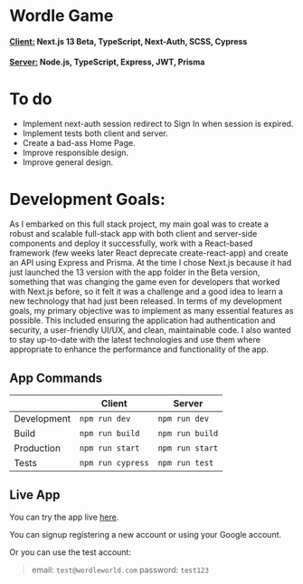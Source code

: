 # Wordle Game

#### <u>Client:</u> Next.js 13 Beta, TypeScript, Next-Auth, SCSS, Cypress

#### <u>Server:</u> Node.js, TypeScript, Express, JWT, Prisma

# To do

- Implement next-auth session redirect to Sign In when session is expired.
- Implement tests both client and server.
- Create a bad-ass Home Page.
- Improve responsible design.
- Improve general design.

# Development Goals:

As I embarked on this full stack project, my main goal was to create a robust and scalable full-stack app with both client and server-side components and deploy it successfully, work with a React-based framework (few weeks later React deprecate create-react-app) and create an API using Express and Prisma.
At the time I chose Next.js because it had just launched the 13 version with the app folder in the Beta version, something that was changing the game even for developers that worked with Next.js before, so it felt it was a challenge and a good idea to learn a new technology that had just been released.
In terms of my development goals, my primary objective was to implement as many essential features as possible. This included ensuring the application had authentication and security, a user-friendly UI/UX, and clean, maintainable code. I also wanted to stay up-to-date with the latest technologies and use them where appropriate to enhance the performance and functionality of the app.

## App Commands

|             | Client            | Server          |
| ----------- | ----------------- | --------------- |
| Development | `npm run dev`     | `npm run dev`   |
| Build       | `npm run build`   | `npm run build` |
| Production  | `npm run start`   | `npm run start` |
| Tests       | `npm run cypress` | `npm run test`  |

## Live App

You can try the app live [here](https://wordle-world.vercel.app/).

You can signup registering a new account or using your Google account.

Or you can use the test account:

> email: `test@wordleworld.com` password: `test123`
